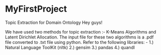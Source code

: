 # MyFirstProject
Topic Extraction for Domain Ontology
Hey guys! 

We have used two methods for topic extraction :- K-Means Algorithms and Latent Dirichlet Allocation.
The input file for these two algorithms is a .pdf file converted to .txt file using python.
Refer to the following libraries: -
  1.) Natural Language ToolKit (nltk)
  2.) gensim
  3.) pandas
  4.) quandl
